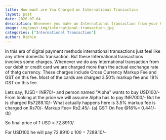 ```yaml
---
title: How much are You Charged on International Transaction
layout: post
date: 2020-07-04
description: Whenever you make an International transaction from your Credit or Debit Card, you are always charged some fee over it.
image: img/post-img/international-transaction.jpg
categories: ["International Transaction"]
author: Ridhim
---
```


In this era of digital payment methods international transactions just feel like any other domestic transaction. But these International transactions involves some charges. 
Whenever we do any International transaction from our debit or credit card we are charged more than the actual exchange rate of thatg currency. 
These charges include Cross Currency Markup Fee and GST on this fee. Most of the cards are charged 3.50% markup fee and 18% GST on this fee. 

Lets say, 1USD= INR70/- and person named "Alpha" wants to buy USD100/- 
From looking at the price we will assume Alpha has to pay INR7000/- But he is charged Rs7289.10/- 
What actually happens here is 3.5% markup fee is charged on Rs70/- 
Markup Fee= Rs2.45/- (a)
GST On Fee @18%= 0.441/- (b)

So final price of 1 USD = 72.8910/-

For USD100 he will pay 72.8910 x 100 = 7289.10/-
